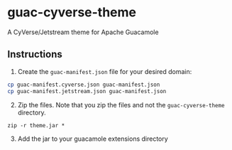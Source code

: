 # guac-cyverse-theme

A CyVerse/Jetstream theme for Apache Guacamole

## Instructions

1. Create the `guac-manifest.json` file for your desired domain:
  ```bash
  cp guac-manifest.cyverse.json guac-manifest.json
  cp guac-manifest.jetstream.json guac-manifest.json
  ```

2. Zip the files. Note that you zip the files and not the `guac-cyverse-theme` directory.
  ```
  zip -r theme.jar *
  ```

3. Add the jar to your guacamole extensions directory
